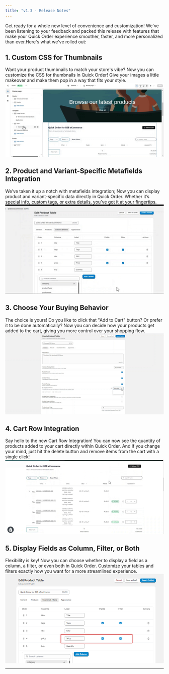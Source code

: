 ```yaml
---
title: "v1.3 - Release Notes"
---
```


Get ready for a whole new level of convenience and customization! We've been listening to your feedback and packed this release with features that make your Quick Order experience smoother, faster, and more personalized than ever.Here's what we've rolled out:

## 1. Custom CSS for Thumbnails
Want your product thumbnails to match your store's vibe? Now you can customize the CSS for thumbnails in Quick Order! Give your images a little makeover and make them pop in a way that fits your style.
 ![Quick_Order_Setup](./images/custom_css.gif)

## 2. Product and Variant-Specific Metafields Integration
We’ve taken it up a notch with metafields integration; Now you can display product and variant-specific data directly in Quick Order. Whether it’s special info, custom tags, or extra details, you’ve got it at your fingertips.
![Quick_Order_Setup](./images/metafields.gif)

## 3. Choose Your Buying Behavior
The choice is yours! Do you like to click that "Add to Cart" button? Or prefer it to be done automatically? Now you can decide how your products get added to the cart, giving you more control over your shopping flow.
![Quick_Order_Setup](./images/Cart.gif)

## 4. Cart Row Integration
Say hello to the new Cart Row Integration! You can now see the quantity of products added to your cart directly within Quick Order. And if you change your mind, just hit the delete button and remove items from the cart with a single click!
![Quick_Order_Setup](./images/row-cart.gif)


## 5. Display Fields as Column, Filter, or Both
Flexibility is key! Now you can choose whether to display a field as a column, a filter, or even both in Quick Order. Customize your tables and filters exactly how you want for a more streamlined experience.
![Quick_Order_Setup](./images/quick-14.png)



***